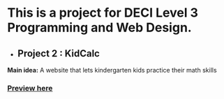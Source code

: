  # This is a project for DECI Level 3 Programming and Web Design.

* ## Project 2 : KidCalc
**Main idea:** A website that lets kindergarten kids practice their math skills <br>

### [Preview here](https://mhmdsheref.github.io/ "A link to the Github Pages page")
